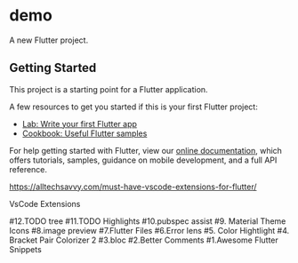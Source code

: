 # demo

A new Flutter project.

## Getting Started

This project is a starting point for a Flutter application.

A few resources to get you started if this is your first Flutter project:

- [Lab: Write your first Flutter app](https://flutter.dev/docs/get-started/codelab)
- [Cookbook: Useful Flutter samples](https://flutter.dev/docs/cookbook)

For help getting started with Flutter, view our
[online documentation](https://flutter.dev/docs), which offers tutorials,
samples, guidance on mobile development, and a full API reference.

https://alltechsavvy.com/must-have-vscode-extensions-for-flutter/

VsCode Extensions

#12.TODO tree
#11.TODO Highlights
#10.pubspec assist
#9. Material Theme Icons
#8.image preview
#7.Flutter Files
#6.Error lens
#5. Color Hightlight
#4. Bracket Pair Colorizer 2
#3.bloc
#2.Better Comments
#1.Awesome Flutter Snippets
